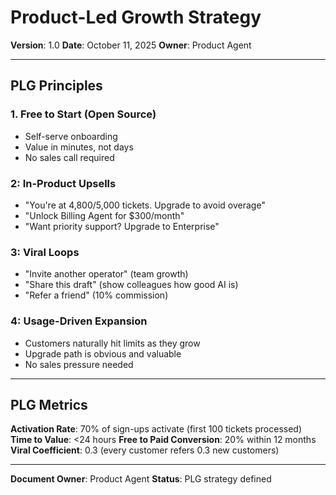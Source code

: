 # Product-Led Growth Strategy

**Version**: 1.0
**Date**: October 11, 2025
**Owner**: Product Agent

---

## PLG Principles

### 1. Free to Start (Open Source)

- Self-serve onboarding
- Value in minutes, not days
- No sales call required

### 2: In-Product Upsells

- "You're at 4,800/5,000 tickets. Upgrade to avoid overage"
- "Unlock Billing Agent for $300/month"
- "Want priority support? Upgrade to Enterprise"

### 3: Viral Loops

- "Invite another operator" (team growth)
- "Share this draft" (show colleagues how good AI is)
- "Refer a friend" (10% commission)

### 4: Usage-Driven Expansion

- Customers naturally hit limits as they grow
- Upgrade path is obvious and valuable
- No sales pressure needed

---

## PLG Metrics

**Activation Rate**: 70% of sign-ups activate (first 100 tickets processed)
**Time to Value**: <24 hours
**Free to Paid Conversion**: 20% within 12 months
**Viral Coefficient**: 0.3 (every customer refers 0.3 new customers)

---

**Document Owner**: Product Agent
**Status**: PLG strategy defined
